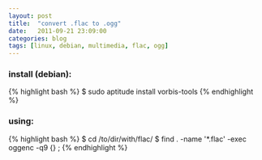 ```yaml
---
layout: post
title:  "convert .flac to .ogg"
date:   2011-09-21 23:09:00
categories: blog
tags: [linux, debian, multimedia, flac, ogg]
---
```


### install (debian):

{% highlight bash %}
$ sudo aptitude install vorbis-tools
{% endhighlight %}

### using:

{% highlight bash %}
$ cd /to/dir/with/flac/
$ find . -name '*.flac' -exec oggenc -q9 {} \;
{% endhighlight %}
